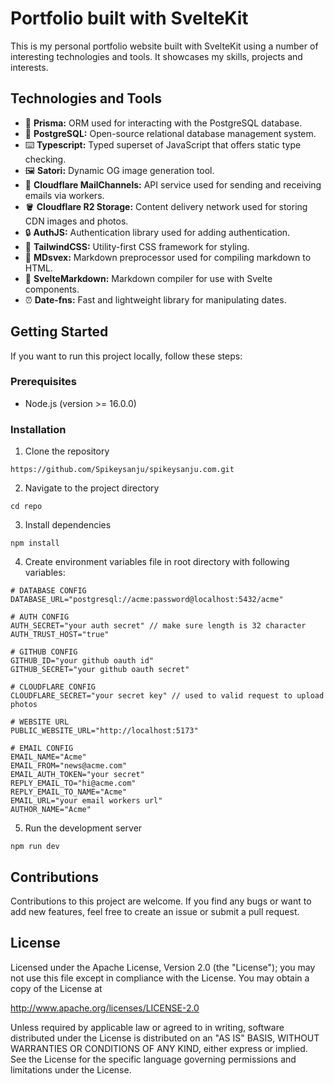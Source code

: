 # Portfolio built with SvelteKit

This is my personal portfolio website built with SvelteKit using a number of interesting technologies and tools. It showcases my skills, projects and interests.

## Technologies and Tools

- 💾 **Prisma:** ORM used for interacting with the PostgreSQL database.
- 🐘 **PostgreSQL:** Open-source relational database management system.
- ⌨️ **Typescript:** Typed superset of JavaScript that offers static type checking.
- 🖼️ **Satori:** Dynamic OG image generation tool.
- 📧 **Cloudflare MailChannels:** API service used for sending and receiving emails via workers.
- 🪣 **Cloudflare R2 Storage:** Content delivery network used for storing CDN images and photos.
- 🔒 **AuthJS:** Authentication library used for adding authentication.
- 🎨 **TailwindCSS:** Utility-first CSS framework for styling.
- 📝 **MDsvex:** Markdown preprocessor used for compiling markdown to HTML.
- 📄 **SvelteMarkdown:** Markdown compiler for use with Svelte components.
- ⏰ **Date-fns:** Fast and lightweight library for manipulating dates.

## Getting Started

If you want to run this project locally, follow these steps:

### Prerequisites

- Node.js (version >= 16.0.0)

### Installation

1. Clone the repository

```
https://github.com/Spikeysanju/spikeysanju.com.git
```

2. Navigate to the project directory

```
cd repo
```

3. Install dependencies

```
npm install
```

4. Create environment variables file in root directory with following variables:

```
# DATABASE CONFIG
DATABASE_URL="postgresql://acme:password@localhost:5432/acme"

# AUTH CONFIG
AUTH_SECRET="your auth secret" // make sure length is 32 character
AUTH_TRUST_HOST="true"

# GITHUB CONFIG
GITHUB_ID="your github oauth id"
GITHUB_SECRET="your github oauth secret"

# CLOUDFLARE CONFIG
CLOUDFLARE_SECRET="your secret key" // used to valid request to upload photos

# WEBSITE URL
PUBLIC_WEBSITE_URL="http://localhost:5173"

# EMAIL CONFIG
EMAIL_NAME="Acme"
EMAIL_FROM="news@acme.com"
EMAIL_AUTH_TOKEN="your secret"
REPLY_EMAIL_TO="hi@acme.com"
REPLY_EMAIL_TO_NAME="Acme"
EMAIL_URL="your email workers url"
AUTHOR_NAME="Acme"

```

5. Run the development server

```
npm run dev
```

## Contributions

Contributions to this project are welcome. If you find any bugs or want to add new features, feel free to create an issue or submit a pull request.

## License

Licensed under the Apache License, Version 2.0 (the "License");
you may not use this file except in compliance with the License.
You may obtain a copy of the License at

http://www.apache.org/licenses/LICENSE-2.0

Unless required by applicable law or agreed to in writing, software
distributed under the License is distributed on an "AS IS" BASIS,
WITHOUT WARRANTIES OR CONDITIONS OF ANY KIND, either express or implied.
See the License for the specific language governing permissions and
limitations under the License.
